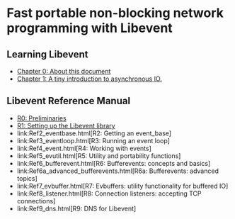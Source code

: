 # Fast portable non-blocking network programming with Libevent

## Learning Libevent

- [Chapter 0: About this document](RefA-about.md)
- [Chapter 1: A tiny introduction to asynchronous IO.](RefB-intro.md)

## Libevent Reference Manual

- [R0: Preliminaries](Ref0-meta.md)
- [R1: Setting up the Libevent library](Ref1-libsetup.md)
- link:Ref2_eventbase.html[R2: Getting an event_base]
- link:Ref3_eventloop.html[R3: Running an event loop]
- link:Ref4_event.html[R4: Working with events]
- link:Ref5_evutil.html[R5: Utility and portability functions]
- link:Ref6_bufferevent.html[R6: Bufferevents: concepts and basics]
- link:Ref6a_advanced_bufferevents.html[R6a: Bufferevents: advanced topics]
- link:Ref7_evbuffer.html[R7: Evbuffers: utility functionality for buffered IO]
- link:Ref8_listener.html[R8: Connection listeners: accepting TCP connections]
- link:Ref9_dns.html[R9: DNS for Libevent]

